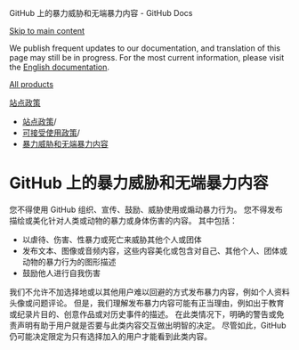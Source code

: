 GitHub 上的暴力威胁和无端暴力内容 - GitHub Docs

[Skip to main content](#main-content)

We publish frequent updates to our documentation, and translation of this page may still be in progress. For the most current information, please visit the [English documentation](/en).

[All products](/zh)

[站点政策](/zh/site-policy)

* [站点政策](/zh/site-policy)/
* [可接受使用政策](/zh/site-policy/acceptable-use-policies)/
* [暴力威胁和无端暴力内容](/zh/site-policy/acceptable-use-policies/github-threats-of-violence-and-gratuitously-violent-content)

GitHub 上的暴力威胁和无端暴力内容
==========

您不得使用 GitHub 组织、宣传、鼓励、威胁使用或煽动暴力行为。 您不得发布描绘或美化针对人类或动物的暴力或身体伤害的内容。 其中包括：

* 以虐待、伤害、性暴力或死亡来威胁其他个人或团体
* 发布文本、图像或音频内容，这些内容美化或包含对自己、其他个人、团体或动物的暴力行为的图形描述
* 鼓励他人进行自我伤害

我们不允许不加选择地或以其他用户难以回避的方式发布暴力内容，例如个人资料头像或问题评论。 但是，我们理解发布暴力内容可能有正当理由，例如出于教育或纪录片目的、创意作品或对历史事件的描述。 在此类情况下，明确的警告或免责声明有助于用户就是否要与此类内容交互做出明智的决定。 尽管如此，GitHub 仍可能决定限定为只有选择加入的用户才能看到此类内容。
